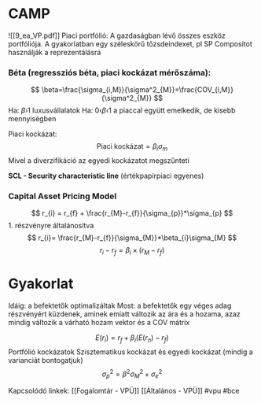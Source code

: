 # CAMP
![[9_ea_VP.pdf]]
Piaci portfólió: A gazdaságban lévő összes eszköz portfóliója. A gyakorlatban egy széleskörű tőzsdeindexet, pl SP Compositot használják a reprezentálásra

### Béta (regressziós béta, piaci kockázat mérőszáma): 
$$
\beta=\frac{\sigma_{i,M}}{\sigma^2_{M}}=\frac{COV_{i,M}}{\sigma^2_{M}}
$$
Ha: $\beta›1$
	luxusvállalatok
Ha: $0‹\beta‹1$
	a piaccal együtt emelkedik, de kisebb mennyiségben
	
Piaci kockázat:
$$
\text{Piaci kockázat} = \beta_{i}\sigma_{m}
$$
Mivel a diverzifikáció az egyedi kockázatot megszűnteti

**SCL - Security characteristic line** (értékpapírpiaci egyenes)

### Capital Asset Pricing Model
$$
r_{i} = r_{f} + \frac{r_{M}-r_{f}}{\sigma_{p}}*\sigma_{p}
$$1. részvényre általánosítva
$$
r_{i}= \frac{r_{M}-r_{f}}{\sigma_{M}}*\beta_{i}\sigma_{M}
$$
$$
r_{i}-r_{f}=\beta_{i}\times(r_{M}-r_{f})
$$

# Gyakorlat
Idáig: a befektetők optimalizáltak
Most: a befektetők egy véges adag részvényért küzdenek, aminek emiatt változik az ára és a hozama, azaz mindig változik a várható hozam vektor és a COV mátrix

$$
E(r_{i}) = r_{f} + \beta_{i}(E(r_{n})-r_{f})
$$
Portfólió kockázatok
Szisztematikus kockázat és egyedi kockázat (mindig a varianciát bontogatjuk)
$$
\sigma^2_{p}=\beta^2\sigma^2_{M}+\sigma^2_{e}
$$

Kapcsolódó linkek:
[[Fogalomtár - VPÜ]]
[[Általános - VPÜ]]
#vpu
#bce